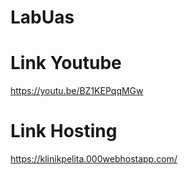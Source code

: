 # LabUas
# Link Youtube
https://youtu.be/BZ1KEPqqMGw
# Link Hosting
https://klinikpelita.000webhostapp.com/

